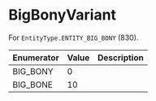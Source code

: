 # BigBonyVariant

For `EntityType.ENTITY_BIG_BONY` (830). 

| Enumerator | Value | Description |
| - | - | - |
| BIG_BONY | 0 |  |
| BIG_BONE | 10 |  |
